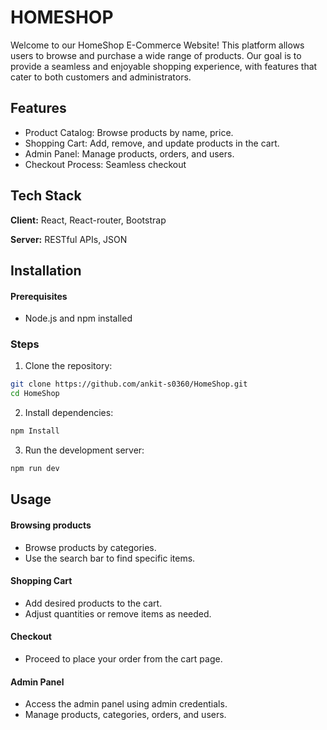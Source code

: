 # HOMESHOP

Welcome to our HomeShop E-Commerce Website! This platform allows users to browse and purchase a wide range of products. Our goal is to provide a seamless and enjoyable shopping experience, with features that cater to both customers and administrators.


## Features

- Product Catalog: Browse products by name, price.
- Shopping Cart: Add, remove, and update products in the cart.
- Admin Panel: Manage products, orders, and users.
- Checkout Process: Seamless checkout


## Tech Stack

**Client:** React, React-router, Bootstrap

**Server:** RESTful APIs, JSON


## Installation

#### Prerequisites

- Node.js and npm installed

### Steps
1. Clone the repository:
```bash
git clone https://github.com/ankit-s0360/HomeShop.git
cd HomeShop

```
2. Install dependencies:
```bash
npm Install
```
3. Run the development server:
```bash
npm run dev
```  

## Usage
#### Browsing products
- Browse products by categories.
- Use the search bar to find specific items.

#### Shopping Cart
- Add desired products to the cart.
- Adjust quantities or remove items as needed.

#### Checkout
- Proceed to place your order from the cart page.

#### Admin Panel
- Access the admin panel using admin credentials.
- Manage products, categories, orders, and users.

